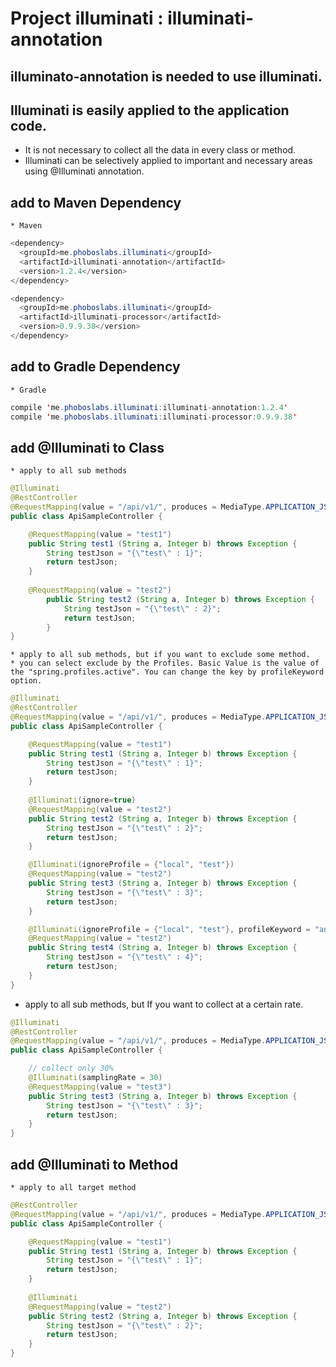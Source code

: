 # Project illuminati : illuminati-annotation


## illuminato-annotation is needed to use illuminati.

## Illuminati is easily applied to the application code.
 * It is not necessary to collect all the data in every class or method.
 * Illuminati can be selectively applied to important and necessary areas using @Illuminati annotation.

## add to Maven Dependency
    * Maven
    
```java
<dependency>
  <groupId>me.phoboslabs.illuminati</groupId>
  <artifactId>illuminati-annotation</artifactId>
  <version>1.2.4</version>
</dependency>

<dependency>
  <groupId>me.phoboslabs.illuminati</groupId>
  <artifactId>illuminati-processor</artifactId>
  <version>0.9.9.38</version>
</dependency>
```

## add to Gradle Dependency
    * Gradle
    
```java
compile 'me.phoboslabs.illuminati:illuminati-annotation:1.2.4'
compile 'me.phoboslabs.illuminati:illuminati-processor:0.9.9.38'
```

## add @Illuminati to Class
    * apply to all sub methods
    
```java
@Illuminati
@RestController
@RequestMapping(value = "/api/v1/", produces = MediaType.APPLICATION_JSON_VALUE)
public class ApiSampleController {

    @RequestMapping(value = "test1")
    public String test1 (String a, Integer b) throws Exception {
        String testJson = "{\"test\" : 1}";
        return testJson;
    }
    
    @RequestMapping(value = "test2")
        public String test2 (String a, Integer b) throws Exception {
            String testJson = "{\"test\" : 2}";
            return testJson;
        }
}
```
    * apply to all sub methods, but if you want to exclude some method.
    * you can select exclude by the Profiles. Basic Value is the value of the "spring.profiles.active". You can change the key by profileKeyword option. 

```java
@Illuminati
@RestController
@RequestMapping(value = "/api/v1/", produces = MediaType.APPLICATION_JSON_VALUE)
public class ApiSampleController {

    @RequestMapping(value = "test1")
    public String test1 (String a, Integer b) throws Exception {
        String testJson = "{\"test\" : 1}";
        return testJson;
    }
    
    @Illuminati(ignore=true)
    @RequestMapping(value = "test2")
    public String test2 (String a, Integer b) throws Exception {
        String testJson = "{\"test\" : 2}";
        return testJson;
    }

    @Illuminati(ignoreProfile = {"local", "test"})
    @RequestMapping(value = "test2")
    public String test3 (String a, Integer b) throws Exception {
        String testJson = "{\"test\" : 3}";
        return testJson;
    }

    @Illuminati(ignoreProfile = {"local", "test"}, profileKeyword = "another.profiles")
    @RequestMapping(value = "test2")
    public String test4 (String a, Integer b) throws Exception {
        String testJson = "{\"test\" : 4}";
        return testJson;
    }
}
``` 

   * apply to all sub methods, but If you want to collect at a certain rate.
```java
@Illuminati
@RestController
@RequestMapping(value = "/api/v1/", produces = MediaType.APPLICATION_JSON_VALUE)
public class ApiSampleController {

    // collect only 30%
    @Illuminati(samplingRate = 30)
    @RequestMapping(value = "test3")
    public String test3 (String a, Integer b) throws Exception {
        String testJson = "{\"test\" : 3}";
        return testJson;
    }
}
``` 

## add @Illuminati to Method
    * apply to all target method
    
```java
@RestController
@RequestMapping(value = "/api/v1/", produces = MediaType.APPLICATION_JSON_VALUE)
public class ApiSampleController {

    @RequestMapping(value = "test1")
    public String test1 (String a, Integer b) throws Exception {
        String testJson = "{\"test\" : 1}";
        return testJson;
    }
    
    @Illuminati
    @RequestMapping(value = "test2")
    public String test2 (String a, Integer b) throws Exception {
        String testJson = "{\"test\" : 2}";
        return testJson;
    }
}
```